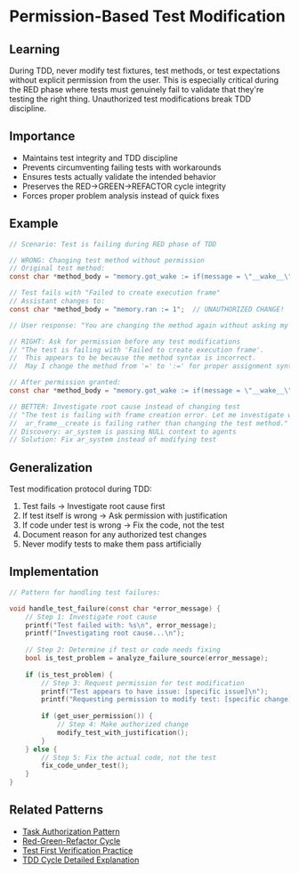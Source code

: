 # Permission-Based Test Modification

## Learning
During TDD, never modify test fixtures, test methods, or test expectations without explicit permission from the user. This is especially critical during the RED phase where tests must genuinely fail to validate that they're testing the right thing. Unauthorized test modifications break TDD discipline.

## Importance
- Maintains test integrity and TDD discipline
- Prevents circumventing failing tests with workarounds
- Ensures tests actually validate the intended behavior
- Preserves the RED→GREEN→REFACTOR cycle integrity
- Forces proper problem analysis instead of quick fixes

## Example
```c
// Scenario: Test is failing during RED phase of TDD

// WRONG: Changing test method without permission
// Original test method:
const char *method_body = "memory.got_wake := if(message = \"__wake__\", 1, 0)";

// Test fails with "Failed to create execution frame"
// Assistant changes to:
const char *method_body = "memory.ran := 1";  // UNAUTHORIZED CHANGE!

// User response: "You are changing the method again without asking my permission :("

// RIGHT: Ask for permission before any test modifications
// "The test is failing with 'Failed to create execution frame'. 
//  This appears to be because the method syntax is incorrect.
//  May I change the method from '=' to ':=' for proper assignment syntax?"

// After permission granted:
const char *method_body = "memory.got_wake := if(message = \"__wake__\", 1, 0)";  // Authorized fix

// BETTER: Investigate root cause instead of changing test
// "The test is failing with frame creation error. Let me investigate why
//  ar_frame__create is failing rather than changing the test method."
// Discovery: ar_system is passing NULL context to agents
// Solution: Fix ar_system instead of modifying test
```

## Generalization
Test modification protocol during TDD:
1. Test fails → Investigate root cause first
2. If test itself is wrong → Ask permission with justification
3. If code under test is wrong → Fix the code, not the test
4. Document reason for any authorized test changes
5. Never modify tests to make them pass artificially

## Implementation
```c
// Pattern for handling test failures:

void handle_test_failure(const char *error_message) {
    // Step 1: Investigate root cause
    printf("Test failed with: %s\n", error_message);
    printf("Investigating root cause...\n");
    
    // Step 2: Determine if test or code needs fixing
    bool is_test_problem = analyze_failure_source(error_message);
    
    if (is_test_problem) {
        // Step 3: Request permission for test modification
        printf("Test appears to have issue: [specific issue]\n");
        printf("Requesting permission to modify test: [specific change]\n");
        
        if (get_user_permission()) {
            // Step 4: Make authorized change
            modify_test_with_justification();
        }
    } else {
        // Step 5: Fix the actual code, not the test
        fix_code_under_test();
    }
}
```

## Related Patterns
- [Task Authorization Pattern](task-authorization-pattern.md)
- [Red-Green-Refactor Cycle](red-green-refactor-cycle.md)
- [Test First Verification Practice](test-first-verification-practice.md)
- [TDD Cycle Detailed Explanation](tdd-cycle-detailed-explanation.md)